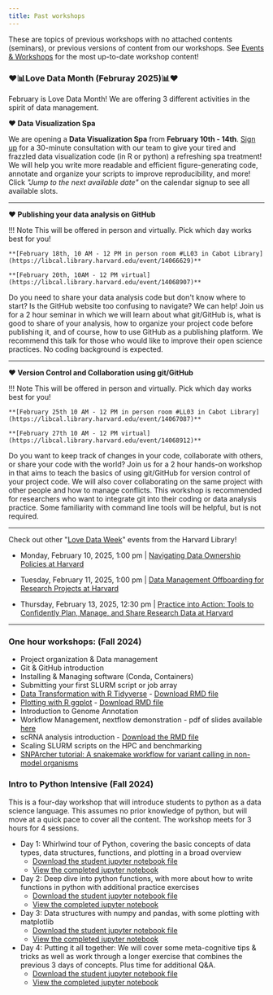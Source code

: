 ```yaml
---
title: Past workshops
---
```


These are topics of previous workshops with no attached contents (seminars), or previous versions of content from our workshops. See [Events & Workshops](index.md#current-workshop-content) for the most up-to-date workshop content!

### :heart::bar_chart:Love Data Month (Februray 2025):bar_chart::heart:

February is Love Data Month! We are offering 3 different activities in the spirit of data management.

**:heart: Data Visualization Spa**

We are opening a **Data Visualization Spa** from **February 10th - 14th**. [Sign up](https://calendar.app.google/YqfghHzuymnVHN1y6) for a 30-minute consultation with our team to give your tired and frazzled data visualization code (in R or python) a refreshing spa treatment! We will help you write more readable and efficient figure-generating code, annotate and organize your scripts to improve reproducibility, and more! Click *"Jump to the next available date"* on the calendar signup to see all available slots.

---

**:heart: Publishing your data analysis on GitHub**

!!! Note
    This will be offered in person and virtually. Pick which day works best for you!

    **[February 18th, 10 AM - 12 PM in person room #LL03 in Cabot Library](https://libcal.library.harvard.edu/event/14066629)**

    **[February 20th, 10AM - 12 PM virtual](https://libcal.library.harvard.edu/event/14068907)**

Do you need to share your data analysis code but don't know where to start? Is the GitHub website too confusing to navigate? We can help! Join us for a 2 hour seminar in which we will learn about what git/GitHub is, what is good to share of your analysis, how to organize your project code before publishing it, and of course, how to use GitHub as a publishing platform. We recommend this talk for those who would like to improve their open science practices. No coding background is expected. 

---

**:heart: Version Control and Collaboration using git/GitHub**

!!! Note
    This will be offered in person and virtually. Pick which day works best for you!

    **[February 25th 10 AM - 12 PM in person room #LL03 in Cabot Library](https://libcal.library.harvard.edu/event/14067087)**

    **[February 27th 10 AM - 12 PM virtual](https://libcal.library.harvard.edu/event/14068912)**

Do you want to keep track of changes in your code, collaborate with others, or share your code with the world? Join us for a 2 hour hands-on workshop in that aims to teach the basics of using git/GitHub for version control of your project code. We will also cover collaborating on the same project with other people and how to manage conflicts. This workshop is recommended for researchers who want to integrate git into their coding or data analysis practice. Some familiarity with command line tools will be helpful, but is not required.  

---

Check out other "[Love Data Week](https://osrds.library.harvard.edu/love-data-week-february/)" events from the Harvard Library!


* Monday, February 10, 2025, 1:00 pm | [Navigating Data Ownership Policies at Harvard](https://libcal.library.harvard.edu/calendar/main/ldw25_policy)

* Tuesday, February 11, 2025, 1:00 pm | [Data Management Offboarding for Research Projects at Harvard](https://libcal.library.harvard.edu/calendar/main/ldw25_offboarding)

* Thursday, February 13, 2025, 12:30 pm | [Practice into Action: Tools to Confidently Plan, Manage, and Share Research Data at Harvard](https://libcal.library.harvard.edu/calendar/main/ldw25_tools)


---

### One hour workshops: (Fall 2024)

- Project organization & Data management
- Git & GitHub introduction
- Installing & Managing software (Conda, Containers)
- Submitting your first SLURM script or job array
- [Data Transformation with R Tidyverse](Workshops/2024-Fall/R_tidyverse_revised.md) - [Download RMD file](Workshops/2024-Fall/R_tidyverse_revised.Rmd)
- [Plotting with R ggplot](Workshops/2024-Fall/R_ggplot_revised.md) - [Download RMD file](Workshops/2024-Fall/R_ggplot_revised.Rmd)
- Introduction to Genome Annotation
- Workflow Management, nextflow demonstration - pdf of slides available [here](Workshops/2024-Fall/Workflow_managers.pdf)
- scRNA analysis introduction - [Download the RMD file](Workshops/2024-Fall/SinglecellRNAseq.Rmd)
- Scaling SLURM scripts on the HPC and benchmarking
- <a href="Workshops/2024-Fall/snparcher-tutorial-202412.pdf" target="_blank">SNPArcher tutorial: A snakemake workflow for variant calling in non-model organisms</a>

### Intro to Python Intensive (Fall 2024)

This is a four-day workshop that will introduce students to python as a data science language. This assumes no prior knowledge of python, but will move at a quick pace to cover all the content. The workshop meets for 3 hours for 4 sessions. 

- Day 1: Whirlwind tour of Python, covering the basic concepts of data types, data structures, functions, and plotting in a broad overview 
    - [Download the student jupyter notebook file](Workshops/2024-Fall/Python/Python-Day1-student.ipynb)
    - [View the completed jupyter notebook](Workshops/2024-Fall/Python/Python-Day1.ipynb)
- Day 2: Deep dive into python functions, with more about how to write functions in python with additional practice exercises
    - [Download the student jupyter notebook file](Workshops/2024-Fall/Python/Python-Day2-student.ipynb)
    - [View the completed jupyter notebook](Workshops/2024-Fall/Python/Python-Day2.ipynb)
- Day 3: Data structures with numpy and pandas, with some plotting with matplotlib
    - [Download the student jupyter notebook file](Workshops/2024-Fall/Python/Python-Day3-student.ipynb)
    - [View the completed jupyter notebook](Workshops/2024-Fall/Python/Python-Day3.ipynb)
- Day 4: Putting it all together: We will cover some meta-cognitive tips & tricks as well as work through a longer exercise that combines the previous 3 days of concepts. Plus time for additional Q&A. 
    - [Download the student jupyter notebook file](Workshops/2024-Fall/Python/Python-Day4-student.ipynb)
    - [View the completed jupyter notebook](Workshops/2024-Fall/Python/Python-Day4.ipynb)

